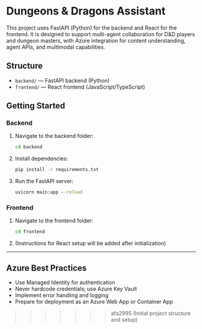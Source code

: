 # Dungeons & Dragons Assistant

This project uses FastAPI (Python) for the backend and React for the frontend. It is designed to support multi-agent collaboration for D&D players and dungeon masters, with Azure integration for content understanding, agent APIs, and multimodal capabilities.

## Structure
- `backend/` — FastAPI backend (Python)
- `frontend/` — React frontend (JavaScript/TypeScript)

## Getting Started

### Backend
1. Navigate to the backend folder:
   ```cmd
   cd backend
   ```
2. Install dependencies:
   ```cmd
   pip install -r requirements.txt
   ```
3. Run the FastAPI server:
   ```cmd
   uvicorn main:app --reload
   ```

### Frontend
1. Navigate to the frontend folder:
   ```cmd
   cd frontend
   ```
2. (Instructions for React setup will be added after initialization)

---

## Azure Best Practices
- Use Managed Identity for authentication
- Never hardcode credentials; use Azure Key Vault
- Implement error handling and logging
- Prepare for deployment as an Azure Web App or Container App
>>>>>>> afa2995 (Initial project structure and setup)
